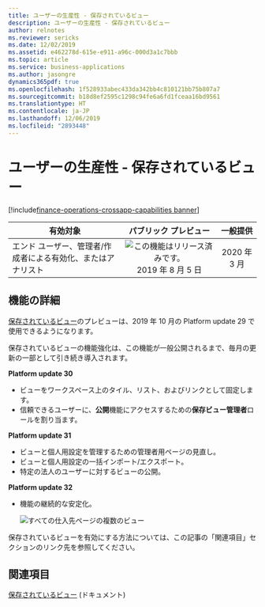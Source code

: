 ```yaml
---
title: ユーザーの生産性 - 保存されているビュー
description: ユーザーの生産性 - 保存されているビュー
author: relnotes
ms.reviewer: sericks
ms.date: 12/02/2019
ms.assetid: e462278d-615e-e911-a96c-000d3a1c7bbb
ms.topic: article
ms.service: business-applications
ms.author: jasongre
dynamics365pdf: true
ms.openlocfilehash: 1f528933abec433da342bb4c810121bb75b807a7
ms.sourcegitcommit: b18d8ef2595c1298c94fe6a6fd1fceaa16bd9561
ms.translationtype: HT
ms.contentlocale: ja-JP
ms.lasthandoff: 12/06/2019
ms.locfileid: "2893448"
---
```

# <a name="user-productivity--saved-views"></a>ユーザーの生産性 - 保存されているビュー
[!include[finance-operations-crossapp-capabilities banner](../includes/finance-operations-crossapp-capabilities.md)]

| 有効対象    |  パブリック プレビュー | 一般提供 | 
| ---------- | :----------: |:----------: |
|エンド ユーザー、管理者/作成者による有効化、またはアナリスト|![この機能はリリース済みです。](/dynamics365-release-plan/media/green-checkmark.png "この機能はリリース済みです。") 2019 年 8 月 5 日| 2020 年 3 月|






## <a name="feature-details"></a>機能の詳細
<!--feature detail start -->
[保存されているビュー](https://docs.microsoft.com/business-applications-release-notes/April19/dynamics365-finance-operations/saved-views)のプレビューは、2019 年 10 月の Platform update 29 で使用できるようになります。 

保存されているビューの機能強化は、この機能が一般公開されるまで、毎月の更新の一部として引き続き導入されます。

**Platform update 30**

- ビューをワークスペース上のタイル、リスト、およびリンクとして固定します。
- 信頼できるユーザーに、**公開**機能にアクセスするための**保存ビュー管理者**ロールを割り当ます。

**Platform update 31**

- ビューと個人用設定を管理するための管理者用ページの見直し。
- ビューと個人用設定の一括インポート/エクスポート。
- 特定の法人のユーザーに対するビューの公開。

**Platform update 32**

- 機能の継続的な安定化。 

  ![すべての仕入先ページの複数のビュー](media/user-productivity-saved-views-1.png "[すべての仕入先] ページの複数のビュー")

保存されているビューを有効にする方法については、この記事の「関連項目」セクションのリンク先を参照してください。  
<!--feature detail end -->










## <a name="see-also"></a>関連項目

[保存されているビュー](https://docs.microsoft.com/dynamics365/fin-ops-core/fin-ops/get-started/saved-views) (ドキュメント)
